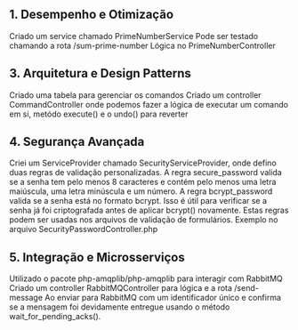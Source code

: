 ## 1. Desempenho e Otimização
Criado um service chamado PrimeNumberService
Pode ser testado chamando a rota /sum-prime-number
Lógica no PrimeNumberController

## 3. Arquitetura e Design Patterns
Criado uma tabela para gerenciar os comandos
Criado um controller CommandController onde podemos fazer a lógica de executar um comando em si, metódo execute() e o undo() para reverter

## 4. Segurança Avançada
Criei um ServiceProvider chamado SecurityServiceProvider, onde defino duas regras de validação personalizadas.
A regra secure_password valida se a senha tem pelo menos 8 caracteres e contém pelo menos uma letra maiúscula, uma letra minúscula e um número.
A regra bcrypt_password valida se a senha está no formato bcrypt. Isso é útil para verificar se a senha já foi criptografada antes de aplicar bcrypt() novamente.
Estas regras podem ser usadas nos arquivos de validação de formulários. Exemplo no arquivo SecurityPasswordController.php

## 5. Integração e Microsserviços

 Utilizado o pacote php-amqplib/php-amqplib para interagir com RabbitMQ
 Criado um controller RabbitMQController para lógica e a rota /send-message
 Ao enviar para RabbitMQ com um identificador único e confirma se a mensagem foi devidamente entregue usando o método wait_for_pending_acks(). 
